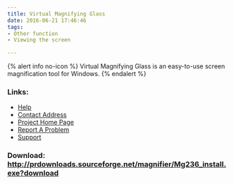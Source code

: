 ```yaml
---
title: Virtual Magnifying Glass
date: 2016-06-21 17:46:46
tags: 
- Other function
- Viewing the screen

---
```


{% alert info no-icon %}
Virtual Magnifying Glass is an easy-to-use screen magnification tool for Windows.
{% endalert %}

<!-- more -->



### Links:
- <a href="http://magnifier.sourceforge.net/#gettingstarted">Help</a>
- <a href="mailto:csodonnell@users.sourceforge.net">Contact Address</a>
- <a href="http://magnifier.sourceforge.net/">Project Home Page</a>
- <a href="http://sourceforge.net/tracker/?group_id=60638&amp;atid=494771">Report A Problem</a>
- <a href="http://sourceforge.net/forum/forum.php?forum_id=204433">Support</a>

### Download: http://prdownloads.sourceforge.net/magnifier/Mg236_install.exe?download 